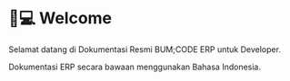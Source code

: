# 👨💻 Welcome

Selamat datang di Dokumentasi Resmi BUM;CODE ERP untuk Developer.

Dokumentasi ERP secara bawaan menggunakan Bahasa Indonesia.
